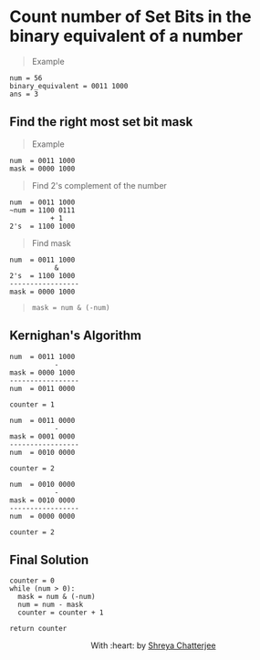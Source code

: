 # Count number of Set Bits in the binary equivalent of a number

> Example
```
num = 56
binary_equivalent = 0011 1000
ans = 3
```

## Find the right most set bit mask

> Example
```
num  = 0011 1000
mask = 0000 1000
```

> Find 2's complement of the number
```
num  = 0011 1000
~num = 1100 0111
          + 1
2's  = 1100 1000
```

> Find mask
```
num  = 0011 1000
           &
2's  = 1100 1000
-----------------
mask = 0000 1000
```

> `mask = num & (-num)`

## Kernighan's Algorithm

```
num  = 0011 1000
           -
mask = 0000 1000
-----------------
num  = 0011 0000

counter = 1

num  = 0011 0000
           -
mask = 0001 0000
-----------------
num  = 0010 0000

counter = 2

num  = 0010 0000
           -
mask = 0010 0000
-----------------
num  = 0000 0000

counter = 2
```

## Final Solution

```
counter = 0
while (num > 0):
  mask = num & (-num)
  num = num - mask
  counter = counter + 1

return counter
```

<p align="center">
	With :heart: by <a href="https://github.com/Shreya549" target="_blank">Shreya Chatterjee</a>
</p>
